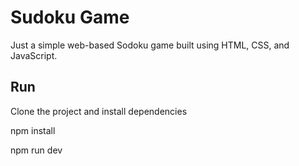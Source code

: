 # Sudoku Game

Just a simple web-based Sodoku game built using HTML, CSS, and JavaScript.

## Run
Clone the project and install dependencies

npm install

npm run dev